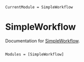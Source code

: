 ```@meta
CurrentModule = SimpleWorkflow
```

# SimpleWorkflow

Documentation for [SimpleWorkflow](https://github.com/MineralsCloud/SimpleWorkflow.jl).

```@index
```

```@autodocs
Modules = [SimpleWorkflow]
```

